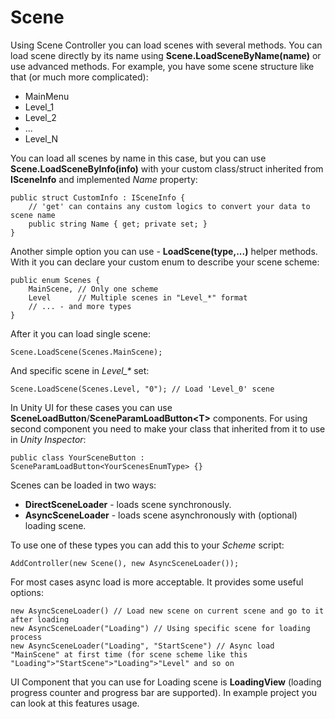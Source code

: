 # Scene

Using Scene Controller you can load scenes with several methods. You can load scene directly by its name using **Scene.LoadSceneByName(name)** or use advanced methods. For example, you have some scene structure like that (or much more complicated):

- MainMenu
- Level_1
- Level_2
- ...
- Level_N

You can load all scenes by name in this case, but you can use **Scene.LoadSceneByInfo(info)** with your custom class/struct inherited from **ISceneInfo** and implemented *Name* property:

```
public struct CustomInfo : ISceneInfo {
    // 'get' can contains any custom logics to convert your data to scene name
	public string Name { get; private set; }
}
```
Another simple option you can use - **LoadScene(type,...)** helper methods. With it you can declare your custom enum to describe your scene scheme:

```
public enum Scenes {
	MainScene, // Only one scheme
	Level      // Multiple scenes in "Level_*" format
	// ... - and more types
}
```

After it you can load single scene:

```
Scene.LoadScene(Scenes.MainScene);
```

And specific scene in *Level_\** set:

```
Scene.LoadScene(Scenes.Level, "0"); // Load 'Level_0' scene
```

In Unity UI for these cases you can use **SceneLoadButton**/**SceneParamLoadButton\<T\>** components. For using second component you need to make your class that inherited from it to use in *Unity Inspector*:

```
public class YourSceneButton : SceneParamLoadButton<YourScenesEnumType> {}
```

Scenes can be loaded in two ways:

- **DirectSceneLoader** - loads scene synchronously.
- **AsyncSceneLoader** - loads scene asynchronously with (optional) loading scene.

To use one of these types you can add this to your *Scheme* script:

```
AddController(new Scene(), new AsyncSceneLoader());
```

For most cases async load is more acceptable. It provides some useful options:

```
new AsyncSceneLoader() // Load new scene on current scene and go to it after loading
new AsyncSceneLoader("Loading") // Using specific scene for loading process
new AsyncSceneLoader("Loading", "StartScene") // Async load "MainScene" at first time (for scene scheme like this "Loading">"StartScene">"Loading">"Level" and so on
```
UI Component that you can use for Loading scene is **LoadingView** (loading progress counter and progress bar are supported). 
In example project you can look at this features usage.

